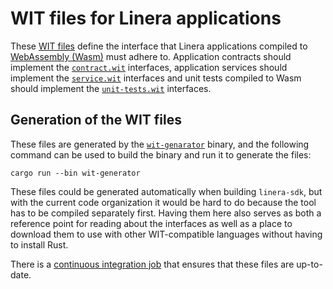 # WIT files for Linera applications

These [WIT files](https://component-model.bytecodealliance.org/design/wit.html) define the
interface that Linera applications compiled to [WebAssembly (Wasm)](https://webassembly.org) must
adhere to. Application contracts should implement the [`contract.wit`](./contract.wit) interfaces,
application services should implement the [`service.wit`](./service.wit) interfaces and unit tests
compiled to Wasm should implement the [`unit-tests.wit`](./unit-tests.wit) interfaces. 

## Generation of the WIT files

These files are generated by the [`wit-genarator`](../src/bin/wit_generator.rs) binary, and the
following command can be used to build the binary and run it to generate the files:

```
cargo run --bin wit-generator
```

These files could be generated automatically when building `linera-sdk`, but with the current code
organization it would be hard to do because the tool has to be compiled separately first. Having
them here also serves as both a reference point for reading about the interfaces as well as a place
to download them to use with other WIT-compatible languages without having to install Rust.

There is a [continuous integration job](../../.github/workflows/rust.yml) that ensures that these
files are up-to-date.
